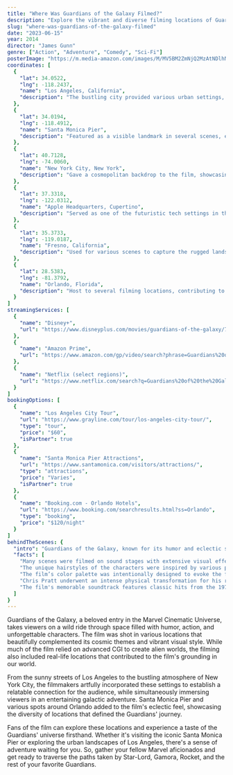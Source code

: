 ```yaml
---
title: "Where Was Guardians of the Galaxy Filmed?"
description: "Explore the vibrant and diverse filming locations of Guardians of the Galaxy, from stunning landscapes to iconic urban settings that brought the Marvel universe to life."
slug: "where-was-guardians-of-the-galaxy-filmed"
date: "2023-06-15"
year: 2014
director: "James Gunn"
genre: ["Action", "Adventure", "Comedy", "Sci-Fi"]
posterImage: "https://m.media-amazon.com/images/M/MV5BM2ZmNjQ2MzAtNDlhNi00MmQyLWJhZDMtNmJiMjFlOWY4MzcxXkEyXkFqcGc@._V1_SX300.jpg"
coordinates: [
  { 
    "lat": 34.0522, 
    "lng": -118.2437, 
    "name": "Los Angeles, California", 
    "description": "The bustling city provided various urban settings, including outdoor market scenes."
  },
  { 
    "lat": 34.0194, 
    "lng": -118.4912, 
    "name": "Santa Monica Pier", 
    "description": "Featured as a visible landmark in several scenes, embodying the laid-back California vibe."
  },
  { 
    "lat": 40.7128, 
    "lng": -74.0060, 
    "name": "New York City, New York", 
    "description": "Gave a cosmopolitan backdrop to the film, showcasing its diverse architectural styles."
  },
  { 
    "lat": 37.3318, 
    "lng": -122.0312, 
    "name": "Apple Headquarters, Cupertino", 
    "description": "Served as one of the futuristic tech settings in the film, highlighting innovation."
  },
  { 
    "lat": 35.3733, 
    "lng": -119.0187, 
    "name": "Fresno, California", 
    "description": "Used for various scenes to capture the rugged landscapes of space adventures."
  },
  { 
    "lat": 28.5383, 
    "lng": -81.3792, 
    "name": "Orlando, Florida", 
    "description": "Host to several filming locations, contributing to the film's diverse settings."
  }
]
streamingServices: [
  {
    "name": "Disney+",
    "url": "https://www.disneyplus.com/movies/guardians-of-the-galaxy/7Qh4ANkcMbcp"
  },
  {
    "name": "Amazon Prime",
    "url": "https://www.amazon.com/gp/video/search?phrase=Guardians%20of%20the%20Galaxy"
  },
  {
    "name": "Netflix (select regions)",
    "url": "https://www.netflix.com/search?q=Guardians%20of%20the%20Galaxy"
  }
]
bookingOptions: [
  {
    "name": "Los Angeles City Tour",
    "url": "https://www.grayline.com/tour/los-angeles-city-tour/",
    "type": "tour",
    "price": "$60",
    "isPartner": true
  },
  {
    "name": "Santa Monica Pier Attractions",
    "url": "https://www.santamonica.com/visitors/attractions/",
    "type": "attractions",
    "price": "Varies",
    "isPartner": true
  },
  {
    "name": "Booking.com - Orlando Hotels",
    "url": "https://www.booking.com/searchresults.html?ss=Orlando",
    "type": "booking",
    "price": "$120/night"
  }
]
behindTheScenes: {
  "intro": "Guardians of the Galaxy, known for its humor and eclectic soundtrack, was filmed across various remarkable locations that contributed to the film's unique aesthetic and cosmic narrative.",
  "facts": [
    "Many scenes were filmed on sound stages with extensive visual effects, creating the vibrant worlds seen in the film.",
    "The unique hairstyles of the characters were inspired by various pop culture references, blending nostalgia with modern aesthetics.",
    "The film’s color palette was intentionally designed to evoke the feeling of classic comic book art.",
    "Chris Pratt underwent an intense physical transformation for his role as Star-Lord, showcasing serious dedication for the iconic character.",
    "The film's memorable soundtrack features classic hits from the 1970s and 1980s, enhancing both character development and story progression."
  ]
}
---
```


<GuardiansOfTheGalaxyGuide />

Guardians of the Galaxy, a beloved entry in the Marvel Cinematic Universe, takes viewers on a wild ride through space filled with humor, action, and unforgettable characters. The film was shot in various locations that beautifully complemented its cosmic themes and vibrant visual style. While much of the film relied on advanced CGI to create alien worlds, the filming also included real-life locations that contributed to the film's grounding in our world.

From the sunny streets of Los Angeles to the bustling atmosphere of New York City, the filmmakers artfully incorporated these settings to establish a relatable connection for the audience, while simultaneously immersing viewers in an entertaining galactic adventure. Santa Monica Pier and various spots around Orlando added to the film's eclectic feel, showcasing the diversity of locations that defined the Guardians' journey.

Fans of the film can explore these locations and experience a taste of the Guardians' universe firsthand. Whether it's visiting the iconic Santa Monica Pier or exploring the urban landscapes of Los Angeles, there's a sense of adventure waiting for you. So, gather your fellow Marvel aficionados and get ready to traverse the paths taken by Star-Lord, Gamora, Rocket, and the rest of your favorite Guardians.